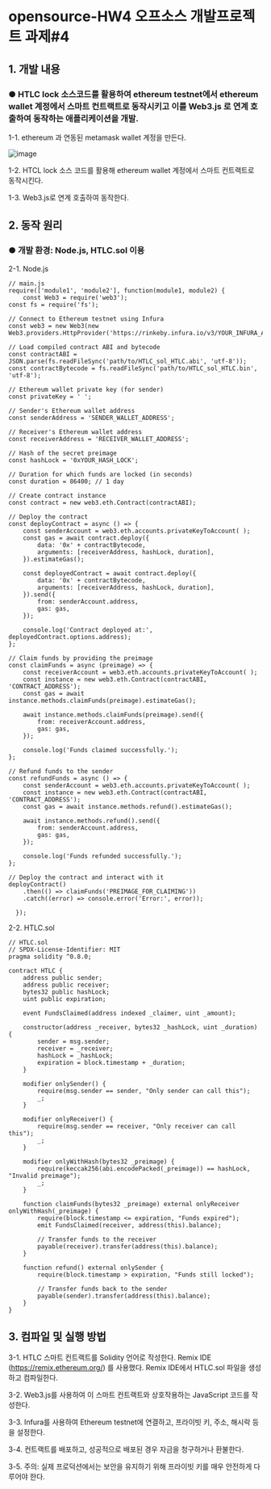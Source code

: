 # opensource-HW4 오프소스 개발프로젝트 과제#4

## 1. 개발 내용


### ● HTLC lock 소스코드를 활용하여 ethereum testnet에서 ethereum wallet 계정에서 스마트 컨트랙트로 동작시키고 이를 Web3.js 로 연계 호출하여 동작하는 애플리케이션을 개발.


1-1. ethereum 과 연동된 metamask wallet 계정을 만든다.

![image](https://github.com/2022039078/opensource-HW4/assets/131639123/67c6dea9-bbeb-445e-9ff0-94a8a29ecaf3)


1-2. HTCL lock 소스 코드를 활용해 ethereum wallet 계정에서 스마트 컨트랙트로 동작시킨다.

1-3. Web3.js로 연계 호출하여 동작한다.


## 2. 동작 원리


### ● 개발 환경: Node.js, HTLC.sol 이용

2-1. Node.js
```
// main.js
require(['module1', 'module2'], function(module1, module2) {
    const Web3 = require('web3');
const fs = require('fs');

// Connect to Ethereum testnet using Infura
const web3 = new Web3(new Web3.providers.HttpProvider('https://rinkeby.infura.io/v3/YOUR_INFURA_API_KEY'));

// Load compiled contract ABI and bytecode
const contractABI = JSON.parse(fs.readFileSync('path/to/HTLC_sol_HTLC.abi', 'utf-8'));
const contractBytecode = fs.readFileSync('path/to/HTLC_sol_HTLC.bin', 'utf-8');

// Ethereum wallet private key (for sender)
const privateKey = ' ';

// Sender's Ethereum wallet address
const senderAddress = 'SENDER_WALLET_ADDRESS';

// Receiver's Ethereum wallet address
const receiverAddress = 'RECEIVER_WALLET_ADDRESS';

// Hash of the secret preimage
const hashLock = '0xYOUR_HASH_LOCK';

// Duration for which funds are locked (in seconds)
const duration = 86400; // 1 day

// Create contract instance
const contract = new web3.eth.Contract(contractABI);

// Deploy the contract
const deployContract = async () => {
    const senderAccount = web3.eth.accounts.privateKeyToAccount( );
    const gas = await contract.deploy({
        data: '0x' + contractBytecode,
        arguments: [receiverAddress, hashLock, duration],
    }).estimateGas();

    const deployedContract = await contract.deploy({
        data: '0x' + contractBytecode,
        arguments: [receiverAddress, hashLock, duration],
    }).send({
        from: senderAccount.address,
        gas: gas,
    });

    console.log('Contract deployed at:', deployedContract.options.address);
};

// Claim funds by providing the preimage
const claimFunds = async (preimage) => {
    const receiverAccount = web3.eth.accounts.privateKeyToAccount( );
    const instance = new web3.eth.Contract(contractABI, 'CONTRACT_ADDRESS');
    const gas = await instance.methods.claimFunds(preimage).estimateGas();

    await instance.methods.claimFunds(preimage).send({
        from: receiverAccount.address,
        gas: gas,
    });

    console.log('Funds claimed successfully.');
};

// Refund funds to the sender
const refundFunds = async () => {
    const senderAccount = web3.eth.accounts.privateKeyToAccount( );
    const instance = new web3.eth.Contract(contractABI, 'CONTRACT_ADDRESS');
    const gas = await instance.methods.refund().estimateGas();

    await instance.methods.refund().send({
        from: senderAccount.address,
        gas: gas,
    });

    console.log('Funds refunded successfully.');
};

// Deploy the contract and interact with it
deployContract()
    .then(() => claimFunds('PREIMAGE_FOR_CLAIMING'))
    .catch((error) => console.error('Error:', error));

  });
```

2-2. HTLC.sol
```
// HTLC.sol
// SPDX-License-Identifier: MIT
pragma solidity ^0.8.0;

contract HTLC {
    address public sender;
    address public receiver;
    bytes32 public hashLock;
    uint public expiration;

    event FundsClaimed(address indexed _claimer, uint _amount);

    constructor(address _receiver, bytes32 _hashLock, uint _duration) {
        sender = msg.sender;
        receiver = _receiver;
        hashLock = _hashLock;
        expiration = block.timestamp + _duration;
    }

    modifier onlySender() {
        require(msg.sender == sender, "Only sender can call this");
        _;
    }

    modifier onlyReceiver() {
        require(msg.sender == receiver, "Only receiver can call this");
        _;
    }

    modifier onlyWithHash(bytes32 _preimage) {
        require(keccak256(abi.encodePacked(_preimage)) == hashLock, "Invalid preimage");
        _;
    }

    function claimFunds(bytes32 _preimage) external onlyReceiver onlyWithHash(_preimage) {
        require(block.timestamp <= expiration, "Funds expired");
        emit FundsClaimed(receiver, address(this).balance);

        // Transfer funds to the receiver
        payable(receiver).transfer(address(this).balance);
    }

    function refund() external onlySender {
        require(block.timestamp > expiration, "Funds still locked");

        // Transfer funds back to the sender
        payable(sender).transfer(address(this).balance);
    }
}
```

## 3. 컴파일 및 실행 방법

3-1. HTLC 스마트 컨트랙트를 Solidity 언어로 작성한다.
Remix IDE (https://remix.ethereum.org/) 를 사용했다.
Remix IDE에서 HTLC.sol 파일을 생성하고 컴파일한다.

3-2. Web3.js를 사용하여 이 스마트 컨트랙트와 상호작용하는 JavaScript 코드를 작성한다.

3-3. Infura를 사용하여 Ethereum testnet에 연결하고, 프라이빗 키, 주소, 해시락 등을 설정한다. 

3-4. 컨트랙트를 배포하고, 성공적으로 배포된 경우 자금을 청구하거나 환불한다.

3-5. 주의: 실제 프로덕션에서는 보안을 유지하기 위해 프라이빗 키를 매우 안전하게 다루어야 한다.
